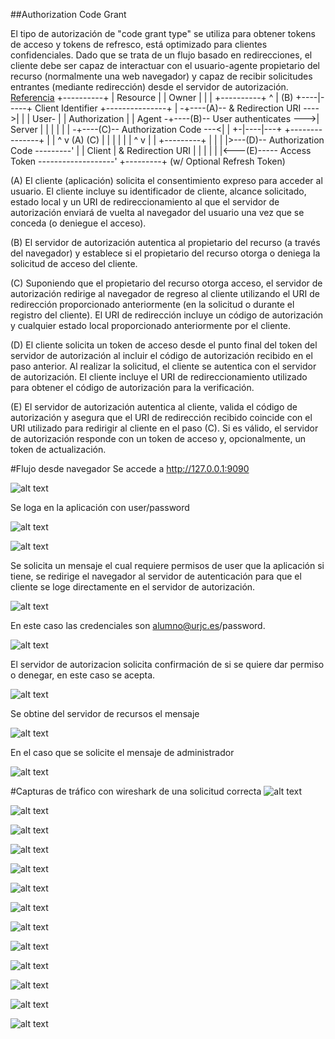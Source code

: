 ##Authorization Code Grant

El tipo de autorización de "code grant type" se utiliza para obtener tokens de acceso y tokens de refresco, está optimizado para clientes confidenciales.
Dado que se trata de un flujo basado en redirecciones, el cliente debe ser capaz de interactuar con el usuario-agente propietario del recurso (normalmente una web navegador) y capaz de recibir solicitudes entrantes (mediante redirección) desde el servidor de autorización. 
[Referencia](https://tools.ietf.org/html/rfc6749#section-4.1)
     +----------+
     | Resource |
     |   Owner  |
     |          |
     +----------+
          ^
          |
         (B)
     +----|-----+          Client Identifier      +---------------+
     |         -+----(A)-- & Redirection URI ---->|               |
     |  User-   |                                 | Authorization |
     |  Agent  -+----(B)-- User authenticates --->|     Server    |
     |          |                                 |               |
     |         -+----(C)-- Authorization Code ---<|               |
     +-|----|---+                                 +---------------+
       |    |                                         ^      v
      (A)  (C)                                        |      |
       |    |                                         |      |
       ^    v                                         |      |
     +---------+                                      |      |
     |         |>---(D)-- Authorization Code ---------'      |
     |  Client |          & Redirection URI                  |
     |         |                                             |
     |         |<---(E)----- Access Token -------------------'
     +---------+       (w/ Optional Refresh Token)

 
   (A) El cliente (aplicación) solicita el consentimiento expreso para acceder al usuario. El cliente incluye su identificador de cliente, alcance solicitado, estado local y un URI de redireccionamiento al que el servidor de autorización enviará de vuelta al navegador del usuario una vez que se conceda (o deniegue el acceso). 

   (B) El servidor de autorización autentica al propietario del recurso (a través del navegador) y establece si el propietario del recurso otorga o deniega la solicitud de acceso del cliente.

   (C) Suponiendo que el propietario del recurso otorga acceso, el servidor de autorización redirige al navegador de regreso al cliente utilizando el URI de redirección proporcionado anteriormente (en la solicitud o durante el registro del cliente). El URI de redirección incluye un código de autorización y cualquier estado local proporcionado anteriormente por el cliente. 

   (D) El cliente solicita un token de acceso desde el punto final del token del servidor de autorización al incluir el código de autorización recibido en el paso anterior. Al realizar la solicitud, el cliente se autentica con el servidor de autorización. El cliente incluye el URI de redireccionamiento utilizado para obtener el código de autorización para la verificación. 

   (E) El servidor de autorización autentica al cliente, valida el código de autorización y asegura que el URI de redirección recibido coincide con el URI utilizado para redirigir al cliente en el paso (C). Si es válido, el servidor de autorización responde con un token de acceso y, opcionalmente, un token de actualización.
 
 
 #Flujo desde navegador
 Se accede a http://127.0.0.1:9090
 
 ![alt text](./doc/clientApp01.png "App-01")
 
 Se loga en la aplicación con user/password
 
 ![alt text](./doc/clientApp02.png "App-02")
 
 ![alt text](./doc/clientApp03.png "App-03")
 
 Se solicita un mensaje el cual requiere permisos de user que la aplicación si tiene, se redirige el navegador al servidor de autenticación para que el cliente se loge directamente en el servidor de autorización.
 
 ![alt text](./doc/clientApp04.png "App-04")
 
 En este caso las credenciales son alumno@urjc.es/password.
  
 ![alt text](./doc/clientApp05.png "App-05")
 
 El servidor de autorizacion solicita confirmación de si se quiere dar permiso o denegar, en este caso se acepta.
 
 ![alt text](./doc/clientApp06.png "App-06")
 
 Se obtine del servidor de recursos el mensaje
  
 ![alt text](./doc/clientApp07.png "App-07")
 
 En el caso que se solicite el mensaje de administrador
 
 ![alt text](./doc/clientApp08.png "App-08")
 
 #Capturas de tráfico con wireshark de una solicitud correcta
![alt text](./doc/wireFlow01.png "flow")

![alt text](./doc/wireFlow02.png "flow")

![alt text](./doc/wireFlow03.png "flow")

![alt text](./doc/wireFlow04.png "flow")

![alt text](./doc/wireFlow05.png "flow")

![alt text](./doc/wireFlow06.png "flow")

![alt text](./doc/wireFlow07.png "flow")

![alt text](./doc/wireFlow08.png "flow")

![alt text](./doc/wireFlow09.png "flow")

![alt text](./doc/wireFlow10.png "flow")

![alt text](./doc/wireFlow11.png "flow")

![alt text](./doc/wireFlow12.png "flow")

![alt text](./doc/wireFlow13.png "flow")